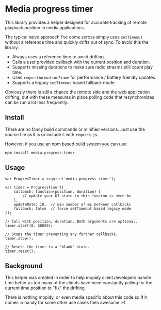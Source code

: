 Media progress timer
====================

This library provides a helper designed for accurate tracking of remote
playback position in media applications.

The typical naive approach I've come across simply uses ``setTimeout`` without
a reference time and quickly drifts out of sync. To avoid this the library:

- Always uses a reference time to avoid drifting.
- Calls a user provided callback with the current position and duration.
- Supports missing durations to make sure radio streams still count play time.
- Uses ``requestAnimationFrame`` for performance / battery friendly updates.
- Supports a legacy ``setTimeout`` based fallback mode.

Obviously there is still a chance the remote side and the web application
drifting, but with these measures in place polling code that resynchronizes
can be run a lot less frequently.

Install
-------

There are no fancy build commands or minified versions. Just use the source
file as it is or include it with ``require.js``.

However, if you use an npm based build system you can use:

    npm install media-progress-timer

Usage
-----

    var ProgresTimer = require('media-progress-timer');

    var timer = ProgressTimer({
        callback: function(position, duration) {
            // update your UI state in this funcion as need be
        },
        updateRate: 10,  // min number of ms between callbacks
        fallback: false  // force setTimeout based legacy mode
    });

    // Call with position, duration. Both arguments are optional.
    timer.start(0, 60000);

    // Stops the timer preventing any further callbacks.
    timer.stop();

    // Resets the timer to a "blank" state.
    timer.reset();

Background
----------

This helper was created in order to help mopidy client developers handle time
better as too many of the clients have been constantly polling for the current
time position to "fix" the drifting.

There is nothing mopidy, or even media specific about this code so if it comes
in handy for some other use cases then awesome :-)
